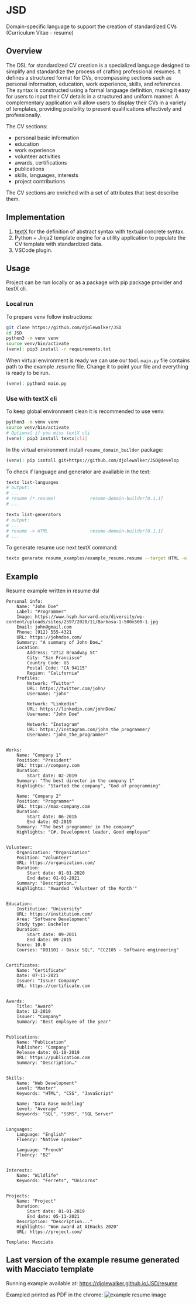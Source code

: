 # JSD

Domain-specific language to support the creation of standardized CVs (Curriculum Vitae - resume)

## Overview

The DSL for standardized CV creation is a specialized language designed to simplify and standardize the process of
crafting professional resumes.
It defines a structured format for CVs, encompassing sections such as personal information, education, work experience,
skills, and references.
The syntax is constructed using a formal language definition, making it easy for users to input their CV details in a
structured and uniform manner.
A complementary application will allow users to display their CVs in a variety of templates, providing posibility to
present qualifications effectively and professionally.

The CV sections:

- personal basic information
- education
- work experience
- volunteer activities
- awards, certifications
- publications
- skills, languages, interests
- project contributions

The CV sections are enriched with a set of attributes that best describe them.

## Implementation

1. [textX](https://github.com/textX/textX) for the definition of abstract syntax with textual concrete syntax.
2. Python + Jinja2 template engine for a utility application to populate the CV template with standardized data.
3. VSCode plugin.

## Usage

Project can be run locally or as a package with pip package provider and textX cli.

### Local run

To prepare venv follow instructions:

```bash
git clone https://github.com/djolewalker/JSD
cd JSD
python3 -m venv venv
source venv/bin/activate
(venv): pip3 install -r requirements.txt
```

When virtual environment is ready we can use our tool. `main.py` file contains path to the example .resume file.
Change it to point your file and everything is ready to be run.

```bash
(venv): python3 main.py
```

### Use with textX cli

To keep global environment clean it is recommended to use venv:

```bash
python3 -m venv venv
source venv/bin/activate
# Optional if you miss textX cli
(venv): pip3 install textx[cli]
```

In the virtual environment install `resume_domain_builder` package:

```bash
(venv): pip isntall git+https://github.com/djolewalker/JSD@develop
```

To check if language and generator are available in the text:

```bash
textx list-languages
# output: 
# ...
# resume (*.resume)             resume-domain-builder[0.1.1] 
# ...

textx list-generators
# output: 
# ...
# resume -> HTML                resume-domain-builder[0.1.1] 
# ...
```

To generate resume use next textX command:

```bash
textx generate resume_examples/example_resume.resume --target HTML -o .
```

## Example
Resume example written in resume dsl
```
Personal info:
    Name: "John Doe"
    Label: "Programmer"
    Image: https://www.hsph.harvard.edu/diversity/wp-content/uploads/sites/2597/2020/11/Barbosa-1-500x500-1.jpg
    Email: john@gmail.com
    Phone: (912) 555-4321
    URL: https://johndoe.com/
    Summary: "A summary of John Doe…"
    Location: 
        Address: "2712 Broadway St"
        City: "San Francisco"
        Country Code: US
        Postal Code: "CA 94115"
        Region: "California"
    Profiles:
        Network: "Twitter"
        URL: https://twitter.com/john/
        Username: "john"

        Network: "Linkedin"
        URL: https://linkedin.com/johnDoe/
        Username: "John Doe"

        Network: "Instagram"
        URL: https://instagram.com/john_the_programmer/
        Username: "john_the_programmer"


Works:
    Name: "Company 1"
    Position: "President"
    URL: https://company.com
    Duration: 
        Start date: 02-2019
    Summary: "The best director in the company 1"
    Highlights: "Started the company", "God of programming"

    Name: "Company 2"
    Position: "Programmer"
    URL: https://max-company.com
    Duration: 
        Start date: 06-2015
        End date: 02-2019
    Summary: "The best programmer in the company"
    Highlights: "C#, Development leader, Good employee"


Volunteer:
    Organization: "Organization"
    Position: "Volunteer"
    URL: https://organization.com/
    Duration: 
        Start date: 01-01-2020
        End date: 01-01-2021
    Summary: "Description…"
    Highlights: "Awarded 'Volunteer of the Month'"


Education:
    Institution: "University"
    URL: https://institution.com/
    Area: "Software Development"
    Study type: Bachelor
    Duration: 
        Start date: 09-2011
        End date: 09-2015
    Score: 10.0
    Courses: "DB1101 - Basic SQL", "CC2105 - Software engineering"


Certificates:
    Name: "Certificate"
    Date: 07-11-2021
    Issuer: "Issuer Company"
    URL: https://certificate.com


Awards:
    Title: "Award"
    Date: 12-2019
    Issuer: "Company"
    Summary: "Best employee of the year"


Publications:
    Name: "Publication"
    Publisher: "Company"
    Release date: 01-10-2019
    URL: https://publication.com
    Summary: "Description…"


Skills:
    Name: "Web Development"
    Level: "Master"
    Keywords: "HTML", "CSS", "JavaScript"

    Name: "Data Base modeling"
    Level: "Average"
    Keywords: "SQL", "SSMS", "SQL Server"


Languages:
    Language: "English"
    Fluency: "Native speaker"

    Language: "French"
    Fluency: "B2"


Interests:
    Name: "Wildlife"
    Keywords: "Ferrets", "Unicorns"


Projects:
    Name: "Project"
    Duration:
        Start date: 01-01-2019
        End date: 05-11-2021
    Description: "Description..."
    Highlights: "Won award at AIHacks 2020"
    URL: https://project.com/

Template: Macciato
```

## Last version of the example resume generated with Macciato template

Running example available at: https://djolewalker.github.io/JSD/resume

Exampled printed as PDF in the chrome:
![example resume image](https://raw.githubusercontent.com/djolewalker/JSD/develop/.github/example_resume.png)